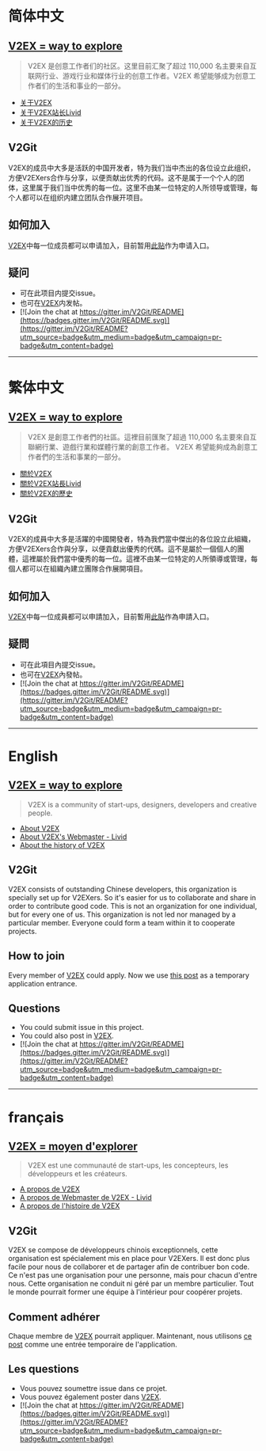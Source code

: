 # 简体中文
## [ V2EX = way to explore](https://v2ex.com/)
> V2EX 是创意工作者们的社区。这里目前汇聚了超过 110,000 名主要来自互联网行业、游戏行业和媒体行业的创意工作者。V2EX 希望能够成为创意工作者们的生活和事业的一部分。

- [关于V2EX](https://v2ex.com/about)
- [关于V2EX站长Livid](http://livid.v2ex.com/portfolio.html)
- [关于V2EX的历史](http://livid.v2ex.com/essays/2012/04/25/v2ex-2to3/)

## V2Git
V2EX的成员中大多是活跃的中国开发者，特为我们当中杰出的各位设立此组织，方便V2EXers合作与分享，以便贡献出优秀的代码。这不是属于一个个人的团体，这里属于我们当中优秀的每一位。这里不由某一位特定的人所领导或管理，每个人都可以在组织内建立团队合作展开项目。

## 如何加入
[V2EX](https://v2ex.com/)中每一位成员都可以申请加入，目前暂用[此贴](https://v2ex.com/t/278487#reply421)作为申请入口。

## 疑问
- 可在此项目内提交issue。
- 也可在[V2EX](https://v2ex.com/)内发帖。
- [![Join the chat at https://gitter.im/V2Git/README](https://badges.gitter.im/V2Git/README.svg)](https://gitter.im/V2Git/README?utm_source=badge&utm_medium=badge&utm_campaign=pr-badge&utm_content=badge)

****
# 繁体中文

## [ V2EX = way to explore](https://v2ex.com/)
> V2EX 是創意工作者們的社區。這裡目前匯聚了超過 110,000 名主要來自互聯網行業、遊戲行業和媒體行業的創意工作者。 V2EX 希望能夠成為創意工作者們的生活和事業的一部分。

- [關於V2EX](https://v2ex.com/about)
- [關於V2EX站長Livid](http://livid.v2ex.com/portfolio.html)
- [關於V2EX的歷史](http://livid.v2ex.com/essays/2012/04/25/v2ex-2to3/)

## V2Git
V2EX的成員中大多是活躍的中國開發者，特為我們當中傑出的各位設立此組織，方便V2EXers合作與分享，以便貢獻出優秀的代碼。這不是屬於一個個人的團體，這裡屬於我們當中優秀的每一位。這裡不由某一位特定的人所領導或管理，每個人都可以在組織內建立團隊合作展開項目。

## 如何加入
[V2EX](https://v2ex.com/)中每一位成員都可以申請加入，目前暫用[此貼](https://v2ex.com/t/278487#reply421)作為申請入口。

## 疑問
- 可在此項目內提交issue。
- 也可在[V2EX](https://v2ex.com/)內發帖。
- [![Join the chat at https://gitter.im/V2Git/README](https://badges.gitter.im/V2Git/README.svg)](https://gitter.im/V2Git/README?utm_source=badge&utm_medium=badge&utm_campaign=pr-badge&utm_content=badge)

****
# English

## [V2EX = way to explore](https://v2ex.com/)
> V2EX is a community of start-ups, designers, developers and creative people.

- [About V2EX](https://v2ex.com/about)
- [About V2EX's Webmaster - Livid](http://livid.v2ex.com/portfolio.html)
- [About the history of V2EX](http://livid.v2ex.com/essays/2012/04/25/v2ex-2to3/)

## V2Git
V2EX consists of outstanding Chinese developers, this organization is specially set up for V2EXers. So it's easier for us to collaborate and share in order to contribute good code. This is not an organization for one individual, but for every one of us. This organization is not led nor managed by a particular member. Everyone could form a team within it to cooperate projects.
## How to join
Every member of [V2EX](https://v2ex.com/) could apply. Now we use [this post](https://v2ex.com/t/278487#reply421) as a temporary application entrance.

## Questions
- You could submit issue in this project.
- You could also post in [V2EX](https://v2ex.com/).
- [![Join the chat at https://gitter.im/V2Git/README](https://badges.gitter.im/V2Git/README.svg)](https://gitter.im/V2Git/README?utm_source=badge&utm_medium=badge&utm_campaign=pr-badge&utm_content=badge)

****
# français

## [V2EX = moyen d'explorer](https://v2ex.com/)
> V2EX est une communauté de start-ups, les concepteurs, les développeurs et les créateurs.

- [A propos de V2EX](https://v2ex.com/about)
- [A propos de Webmaster de V2EX - Livid](http://livid.v2ex.com/portfolio.html)
- [A propos de l'histoire de V2EX](http://livid.v2ex.com/essays/2012/04/25/v2ex-2to3/)

## V2Git
V2EX se compose de développeurs chinois exceptionnels, cette organisation est spécialement mis en place pour V2EXers. Il est donc plus facile pour nous de collaborer et de partager afin de contribuer bon code. Ce n'est pas une organisation pour une personne, mais pour chacun d'entre nous. Cette organisation ne conduit ni géré par un membre particulier. Tout le monde pourrait former une équipe à l'intérieur pour coopérer projets.
## Comment adhérer
Chaque membre de [V2EX](https://v2ex.com/) pourrait appliquer. Maintenant, nous utilisons [ce post](https://v2ex.com/t/278487#reply421) comme une entrée temporaire de l'application.

## Les questions
- Vous pouvez soumettre issue dans ce projet.
- Vous pouvez également poster dans [V2EX](https://v2ex.com/).
- [![Join the chat at https://gitter.im/V2Git/README](https://badges.gitter.im/V2Git/README.svg)](https://gitter.im/V2Git/README?utm_source=badge&utm_medium=badge&utm_campaign=pr-badge&utm_content=badge)
